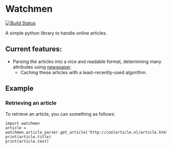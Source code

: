 # Watchmen
[![Build Status](https://travis-ci.org/mircealungu/watchmen.svg?branch=master)](https://travis-ci.org/mircealungu/watchmen)

A simple python library to handle online articles.

## Current features:
- Parsing the articles into a nice and readable format, determining many attributes using [newspaper](https://newspaper.readthedocs.io/en/latest/).
  - Caching these articles with a least-recently-used algorithm.
 
## Example
### Retrieving an article
To retrieve an article, you can something as follows:

```
import watchmen
article = watchmen.article_parser.get_article('http://coolarticle.nl/article.html')
print(article.title)
print(article.text)
```